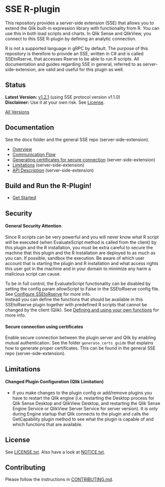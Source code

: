 # SSE R-plugin

This repository provides a server-side extension (SSE) that allows you to extend the Qlik built-in expression library with functionality from R. You can use this in both load scripts and charts. In Qlik Sense and QlikView, you connect to this SSE R-plugin by defining an analytic connection.

R is not a supported language in gRPC by default. The purpose of this repository is therefore to provide an SSE, written in C# and is called SSEtoRserve, that accesses Rserve to be able to run R scripts. All documentation and guides regarding SSE in general, referred to as server-side-extension, are valid and useful for this plugin as well.  

## Status
**Latest Version:** [v1.2.1](https://github.com/qlik-oss/sse-r-plugin/releases/latest) (using SSE protocol version v1.1.0)    
**Disclaimer:** Use it at your own risk. See [License](#license).  

[All Versions](docs/versions.md)

## Documentation
See the docs folder and the general SSE repo (server-side-extension).

* [Overview](docs/README.md)
* [Communication Flow](docs/communication_flow.md)
* [Generating certificates for secure connection](https://github.com/qlik-oss/server-side-extension/blob/master/generate_certs_guide/README.md) (server-side-extension)
* [Limitations](https://github.com/qlik-oss/server-side-extension/blob/master/docs/limitations.md) (server-side-extension)
* [API Description](https://github.com/qlik-oss/server-side-extension/blob/master/docs/SSE_Protocol.md) (server-side-extension)

## Build and Run the R-Plugin!

* [Get Started](GetStarted.md)

## Security

#### General Security Attention 
Since R scripts can be very powerful and you will never know what R script will be executed (when EvaluateScript method is called from the client) by this plugin and the R installation, you must be extra careful to secure the machine that this plugin and the R installation are deployed to as much as you can. If possible, sandbox the execution. Be aware of which user account that is starting the plugin and R installation and what access rights this user got in the machine and in your domain to minimize any harm a malicious script can cause.  

To be in full control, the EvaluateScript functionality can be disabled by setting the config param allowScript to False in the SSEtoRserve config file. See [Configure SSEtoRserve](GetStarted.md#configure-ssetorserve) for more info.  
Instead you can define the functions that should be available in this SSEtoRserve plugin together with predefined R scripts that cannot be changed by the client (Qlik). See [Defining and using your own functions](GetStarted.md#defining-and-using-your-own-functions) for more info.  

#### Secure connection using certificates
Enable secure connection between the plugin server and Qlik by enabling mutual authentication. See the folder `generate_certs_guide` that explains how to generate proper certificates. This can be found in the general SSE repo (server-side-extension).

## Limitations

#### Changed Plugin Configuration (Qlik Limitation)
- If you make changes to the plugin config or add/remove plugins you have to restart the Qlik engine (i.e. restarting the Desktop process for Qlik Sense Desktop and QlikView Desktop, and restarting the Qlik Sense Engine Service or QlikView Server Service for server version). It is only during Engine startup that Qlik connects to the plugin and calls the GetCapability plugin method to see what the plugin is capable of and which functions that are available.

## License
See [LICENSE.txt](LICENSE.txt).
Also have a look at [NOTICE.txt](NOTICE.txt).

## Contributing
Please follow the instructions in [CONTRIBUTING.md](.github/CONTRIBUTING.md).
